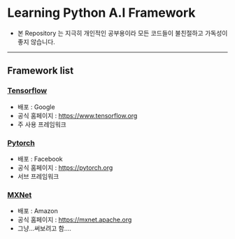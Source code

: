 # Learning Python A.I Framework

- 본 Repository 는 지극히 개인적인 공부용이라 모든 코드들이 불친절하고 가독성이 좋지 않습니다.
---
## Framework list 

### [Tensorflow](/tensorflow/README.md)
- 배포 : Google
- 공식 홈페이지 : https://www.tensorflow.org
- 주 사용 프레임워크

### [Pytorch](/pytorch/README.md)
- 배포 : Facebook
- 공식 홈페이지 : https://pytorch.org
- 서브 프레임워크

### [MXNet](/mxnet/README.md)
- 배포 : Amazon
- 공식 홈페이지 : https://mxnet.apache.org
- 그냥...써보려고 함....